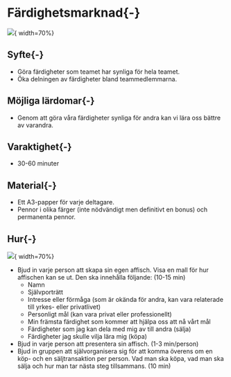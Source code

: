 # Färdighetsmarknad{-}

![](images/market-of-skills-top.png){ width=70%}

## Syfte{-}

- Göra färdigheter som teamet har synliga för hela teamet.
- Öka delningen av färdigheter bland teammedlemmarna.

## Möjliga lärdomar{-}

- Genom att göra våra färdigheter synliga för andra kan vi lära oss bättre av varandra.

## Varaktighet{-}

- 30-60 minuter

## Material{-}

- Ett A3-papper för varje deltagare.
- Pennor i olika färger (inte nödvändigt men definitivt en bonus) och permanenta pennor.

## Hur{-}

![](images/market-of-skills.png){ width=70%}

- Bjud in varje person att skapa sin egen affisch. Visa en mall för hur affischen kan se ut. Den ska innehålla följande: (10-15 min)
   - Namn
   - Självporträtt
   - Intresse eller förmåga (som är okända för andra, kan vara relaterade till yrkes- eller privatlivet)
   - Personligt mål (kan vara privat eller professionellt)
   - Min främsta färdighet som kommer att hjälpa oss att nå vårt mål
   - Färdigheter som jag kan dela med mig av till andra (sälja)
   - Färdigheter jag skulle vilja lära mig (köpa)
- Bjud in varje person att presentera sin affisch. (1-3 min/person)
- Bjud in gruppen att självorganisera sig för att komma överens om en köp- och en säljtransaktion per person. Vad man ska köpa, vad man ska sälja och hur man tar nästa steg tillsammans. (10 min)
